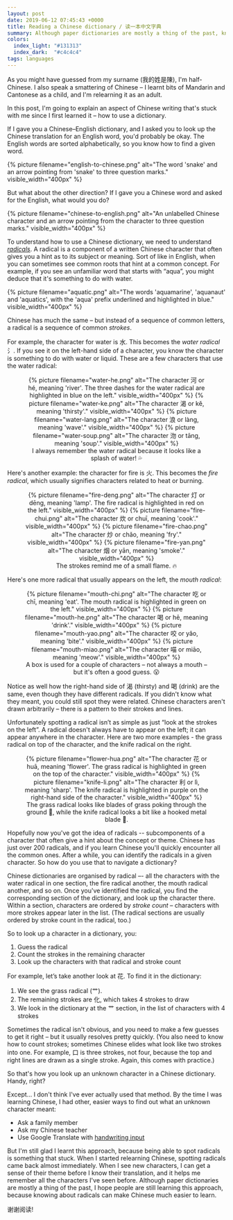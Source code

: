 ```yaml
---
layout: post
date: 2019-06-12 07:45:43 +0000
title: Reading a Chinese dictionary / 读一本中文字典
summary: Although paper dictionaries are mostly a thing of the past, knowing how to use a Chinese dictionary helps me learn the rest of the language.
colors:
  index_light: "#131313"
  index_dark:  "#c4c4c4"
tags: languages
---
```


<style>
@media screen and (min-width: 600px) {
  img {
    width: 50%;
    max-width: 300px;
  }

  figure img {
    display: inline;
  }
}

figure {
  text-align: center;
}

@media screen and (max-width: 600px) {
  img {
    width: 400px;
    display: block;
  }
}
</style>

As you might have guessed from my surname (我的姓是陳), I'm half-Chinese.
I also speak a smattering of Chinese – I learnt bits of Mandarin and Cantonese as a child, and I'm relearning it as an adult.

In this post, I'm going to explain an aspect of Chinese writing that's stuck with me since I first learned it – how to use a dictionary.

If I gave you a Chinese–English dictionary, and I asked you to look up the Chinese translation for an English word, you'd probably be okay.
The English words are sorted alphabetically, so you know how to find a given word.

{%
  picture
  filename="english-to-chinese.png"
  alt="The word 'snake' and an arrow pointing from 'snake' to three question marks."
  visible_width="400px"
%}

But what about the other direction?
If I gave you a Chinese word and asked for the English, what would you do?

{%
  picture
  filename="chinese-to-english.png"
  alt="An unlabelled Chinese character and an arrow pointing from the character to three question marks."
  visible_width="400px"
%}

To understand how to use a Chinese dictionary, we need to understand [*radicals*](https://en.wikipedia.org/wiki/Radical_(Chinese_characters)).
A radical is a component of a written Chinese character that often gives you a hint as to its subject or meaning.
Sort of like in English, when you can sometimes see common roots that hint at a common concept.
For example, if you see an unfamiliar word that starts with “aqua”, you might deduce that it's something to do with water.

{%
  picture
  filename="aquatic.png"
  alt="The words 'aquamarine', 'aquanaut' and 'aquatics', with the 'aqua' prefix underlined and highlighted in blue."
  visible_width="400px"
%}

Chinese has much the same – but instead of a sequence of common letters, a radical is a sequence of common *strokes*.

For example, the character for water is 水.
This becomes the *water radical* 氵.
If you see it on the left-hand side of a character, you know the character is something to do with water or liquid.
These are a few characters that use the water radical:

<figure>
  {%
    picture
    filename="water-he.png"
    alt="The character 河 or hé, meaning 'river'. The three dashes for the water radical are highlighted in blue on the left."
    visible_width="400px"
  %}
  {%
    picture
    filename="water-ke.png"
    alt="The character 渴 or kě, meaning 'thirsty'."
    visible_width="400px"
  %}
  {%
    picture
    filename="water-lang.png"
    alt="The character 浪 or làng, meaning 'wave'."
    visible_width="400px"
  %}
  {%
    picture
    filename="water-soup.png"
    alt="The character 沕 or tāng, meaning 'soup'."
    visible_width="400px"
  %}
  <figcaption>
    I always remember the water radical because it looks like a splash of water! 💦
  </figcaption>
</figure>

Here's another example: the character for fire is 火.
This becomes the *fire radical*, which usually signifies characters related to heat or burning.

<figure>
  {%
    picture
    filename="fire-deng.png"
    alt="The character 灯 or dēng, meaning 'lamp'. The fire radical is highlighted in red on the left."
    visible_width="400px"
  %}
  {%
    picture
    filename="fire-chui.png"
    alt="The character 炊 or chuī, meaning 'cook'."
    visible_width="400px"
  %}
  {%
    picture
    filename="fire-chao.png"
    alt="The character 炒 or chǎo, meaning 'fry'."
    visible_width="400px"
  %}
  {%
    picture
    filename="fire-yan.png"
    alt="The character 烟 or yān, meaning 'smoke'."
    visible_width="400px"
  %}
  <figcaption>
    The strokes remind me of a small flame. 🔥
  </figcaption>
</figure>

Here's one more radical that usually appears on the left, the *mouth radical*:

<figure>
  {%
    picture
    filename="mouth-chi.png"
    alt="The character 吃 or chī, meaning 'eat'. The mouth radical is highlighted in green on the left."
    visible_width="400px"
  %}
  {%
    picture
    filename="mouth-he.png"
    alt="The character 喝 or hē, meaning 'drink'."
    visible_width="400px"
  %}
  {%
    picture
    filename="mouth-yao.png"
    alt="The character 咬 or yǎo, meaning 'bite'."
    visible_width="400px"
  %}
  {%
    picture
    filename="mouth-miao.png"
    alt="The character 喵 or miāo, meaning 'meow'."
    visible_width="400px"
  %}
  <figcaption>
    A box is used for a couple of characters – not always a mouth – but it's often a good guess. 😮
  </figcaption>
</figure>

Notice as well how the right-hand side of 渴 (thirsty) and 喝 (drink) are the same, even though they have different radicals.
If you didn't know what they meant, you could still spot they were related.
Chinese characters aren't drawn arbitrarily – there is a pattern to their strokes and lines.

Unfortunately spotting a radical isn’t as simple as just “look at the strokes on the left”.
A radical doesn't always have to appear on the left; it can appear anywhere in the character.
Here are two more examples - the grass radical on top of the character, and the knife radical on the right.

<figure>
  {%
    picture
    filename="flower-hua.png"
    alt="The character 花 or huā, meaning 'flower'. The grass radical is highlighted in green on the top of the character."
    visible_width="400px"
  %}
  {%
    picture
    filename="knife-li.png"
    alt="The character 利 or lì, meaning 'sharp'. The knife radical is highlighted in purple on the right-hand side of the character."
    visible_width="400px"
  %}
  <figcaption>
      The grass radical looks like blades of grass poking through the ground 🌱, while the knife radical looks a bit like a hooked metal blade 🔪.
  </figcaption>
</figure>

Hopefully now you've got the idea of radicals -- subcomponents of a character that often give a hint about the concept or theme.
Chinese has just over 200 radicals, and if you learn Chinese you'll quickly encounter all the common ones.
After a while, you can identify the radicals in a given character.
So how do you use that to navigate a dictionary?

Chinese dictionaries are organised by radical –- all the characters with the water radical in one section, the fire radical another, the mouth radical another, and so on.
Once you've identified the radical, you find the corresponding section of the dictionary, and look up the character there.
Within a section, characters are ordered by *stroke count* – characters with more strokes appear later in the list.
(The radical sections are usually ordered by stroke count in the radical, too.)

So to look up a character in a dictionary, you:

1. Guess the radical
2. Count the strokes in the remaining character
3. Look up the characters with that radical and stroke count

For example, let’s take another look at 花.
To find it in the dictionary:

1. We see the grass radical (艹).
2. The remaining strokes are 化, which takes 4 strokes to draw
3. We look in the dictionary at the 艹 section, in the list of characters with 4 strokes

Sometimes the radical isn't obvious, and you need to make a few guesses to get it right – but it usually resolves pretty quickly.
(You also need to know how to count strokes; sometimes Chinese elides what look like two strokes into one.
For example, 口 is three strokes, not four, because the top and right lines are drawn as a single stroke.
Again, this comes with practice.)

So that's how you look up an unknown character in a Chinese dictionary.
Handy, right?

Except… I don't think I've ever actually used that method.
By the time I was learning Chinese, I had other, easier ways to find out what an unknown character meant:

- Ask a family member
- Ask my Chinese teacher
- Use Google Translate with [handwriting input](https://support.apple.com/en-gb/guide/chinese-input-method/scim27935/mac)

But I'm still glad I learnt this approach, because being able to spot radicals is something that stuck.
When I started relearning Chinese, spotting radicals came back almost immediately.
When I see new characters, I can get a sense of their theme before I know their translation, and it helps me remember all the characters I've seen before.
Although paper dictionaries are mostly a thing of the past, I hope people are still learning this approach, because knowing about radicals can make Chinese much easier to learn.

谢谢阅读!

